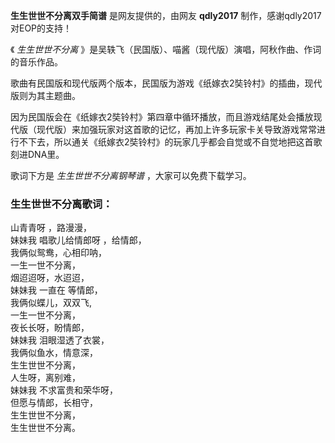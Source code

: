 

**生生世世不分离双手简谱** 是网友提供的，由网友 **qdly2017** 制作，感谢qdly2017对EOP的支持！

《 _生生世世不分离_ 》是吴轶飞（民国版）、喵酱（现代版）演唱，阿秋作曲、作词的音乐作品。

歌曲有民国版和现代版两个版本，民国版为游戏《纸嫁衣2奘铃村》的插曲，现代版则为其主题曲。

因为民国版会在《纸嫁衣2奘铃村》第四章中循环播放，而且游戏结尾处会播放现代版（现代版）来加强玩家对这首歌的记忆，再加上许多玩家卡关导致游戏常常进行不下去，所以通关《纸嫁衣2奘铃村》的玩家几乎都会自觉或不自觉地把这首歌刻进DNA里。

歌词下方是 _生生世世不分离钢琴谱_ ，大家可以免费下载学习。

### 生生世世不分离歌词：

山青青呀 ，路漫漫，  
妹妹我 唱歌儿给情郎呀 ，给情郎，  
我俩似鸳鸯，心相印呐，  
一生一世不分离，  
烟迢迢呀，水迢迢，  
妹妹我 一直在 等情郎，  
我俩似蝶儿，双双飞,  
一生一世不分离，  
夜长长呀，盼情郎，  
妹妹我 泪眼湿透了衣裳，  
我俩似鱼水，情意深，  
生生世世不分离，  
人生呀，离别难，  
妹妹我 不求富贵和荣华呀，  
但愿与情郎，长相守，  
生生世世不分离，  
生生世世不分离。

